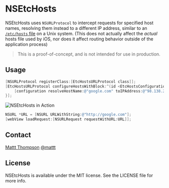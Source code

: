 # NSEtcHosts

NSEtcHosts uses `NSURLProtocol` to intercept requests for specified host names, resolving them instead to a different IP address, similar to an [`/etc/hosts` file](http://en.wikipedia.org/wiki/Hosts_%28file%29) on a Unix system. (This does not actually affect the _actual_ hosts file used by iOS, nor does it affect routing behavior outside of the application process)

> This is a proof-of-concept, and is not intended for use in production.

## Usage

```objective-c
[NSURLProtocol registerClass:[EtcHostsURLProtocol class]];
[EtcHostsURLProtocol configureHostsWithBlock:^(id <EtcHostsConfiguration> configuration) {
    [configuration resolveHostName:@"google.com" toIPAddress:@"98.138.253.109"];
}];
```

![NSEtcHosts in Action](https://raw.githubusercontent.com/mattt/NSEtcHosts/screenshots/screenshot.png)

```objective-c
NSURL *URL = [NSURL URLWithString:@"http://google.com"];
[webView loadRequest:[NSURLRequest requestWithURL:URL]];
```

## Contact

[Mattt Thompson](http://github.com/mattt)
[@mattt](https://twitter.com/mattt)

## License

NSEtcHosts is available under the MIT license. See the LICENSE file for more info.

